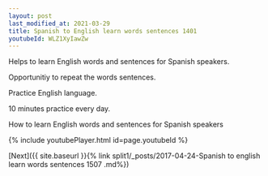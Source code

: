 ```yaml
---
layout: post
last_modified_at: 2021-03-29
title: Spanish to English learn words sentences 1401 
youtubeId: WLZ1XyIawZw
---
```

 
 
Helps to learn English words and sentences for Spanish speakers.

Opportunitiy to repeat the words sentences. 

Practice English language. 
 
10 minutes practice every day. 
 
How to learn English words and sentences for Spanish speakers 
 
{% include youtubePlayer.html id=page.youtubeId %}
 
 
[Next]({{ site.baseurl }}{% link  split1/_posts/2017-04-24-Spanish to english learn words sentences 1507 .md%})
 
